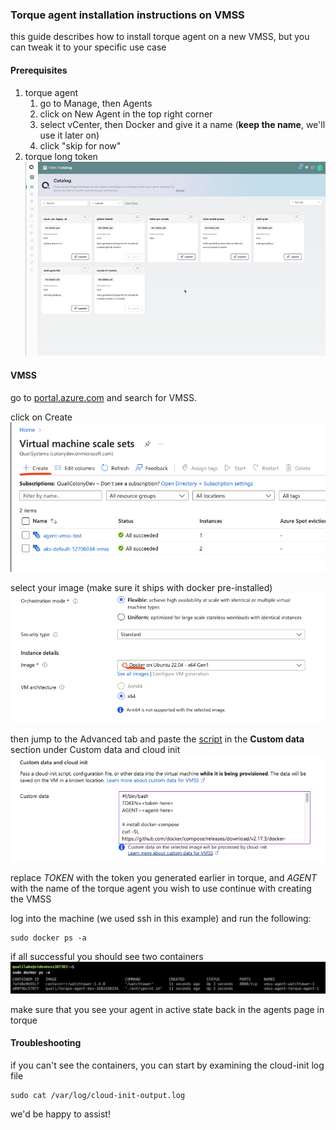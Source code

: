 ### Torque agent installation instructions on VMSS 

this guide describes how to install torque agent on a new VMSS, but you can tweak it to your specific use case

#### Prerequisites
1. torque agent 
    1. go to Manage, then Agents
    2. click on New Agent in the top right corner
    3. select vCenter, then Docker and give it a name (**keep the name**, we'll use it later on)
    4. click "skip for now"
2. torque long token 
![](/img/token.gif)

#### VMSS
go to [portal.azure.com](https://portal.azure.com) and search for VMSS.

click on Create
![](/img/create.png)

select your image (make sure it ships with docker pre-installed)
![](/img/image.png)

then jump to the Advanced tab and paste the [script](https://raw.githubusercontent.com/QualiTorque/torque-agent-vmss/main/agent-install.sh) in the **Custom data** section under Custom data and cloud init
![](/img/customdata.png)

replace *TOKEN* with the token you generated earlier in torque, and *AGENT* with the name of the torque agent you wish to use
continue with creating the VMSS

log into the machine (we used ssh in this example) and run the following:
```
sudo docker ps -a
```

if all successful you should see two containers 
![](/img/containers.png)

make sure that you see your agent in active state back in the agents page in torque

#### Troubleshooting
if you can't see the containers, you can start by examining the cloud-init log file
```
sudo cat /var/log/cloud-init-output.log
```
we'd be happy to assist!
